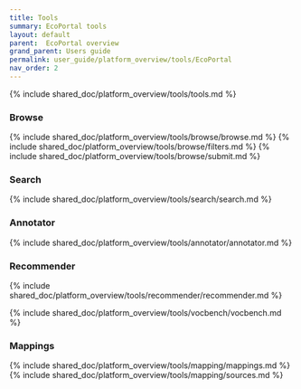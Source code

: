 ```yaml
---
title: Tools
summary: EcoPortal tools
layout: default
parent:  EcoPortal overview
grand_parent: Users guide
permalink: user_guide/platform_overview/tools/EcoPortal
nav_order: 2
---
```




{% include shared_doc/platform_overview/tools/tools.md  %}

### Browse
{% include shared_doc/platform_overview/tools/browse/browse.md  %}
{% include shared_doc/platform_overview/tools/browse/filters.md  %}
{% include shared_doc/platform_overview/tools/browse/submit.md  %}

### Search
{% include shared_doc/platform_overview/tools/search/search.md  %}

### Annotator
{% include shared_doc/platform_overview/tools/annotator/annotator.md  %}

### Recommender
{% include shared_doc/platform_overview/tools/recommender/recommender.md  %}

{% include shared_doc/platform_overview/tools/vocbench/vocbench.md  %}

### Mappings
{% include shared_doc/platform_overview/tools/mapping/mappings.md  %}
{% include shared_doc/platform_overview/tools/mapping/sources.md  %}
